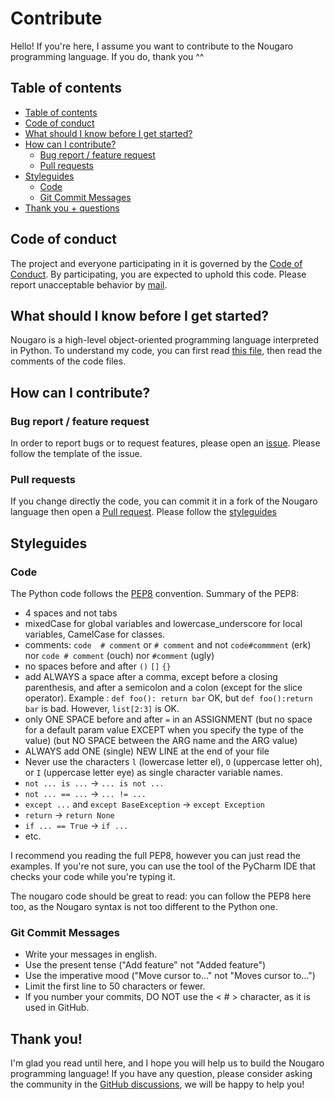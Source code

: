 # Contribute
Hello! If you're here, I assume you want to contribute to the Nougaro programming language. If you do, thank you ^^

## Table of contents
* [Table of contents](#table-of-contents)
* [Code of conduct](#code-of-conduct)
* [What should I know before I get started?](#what-should-i-know-before-i-get-started)
* [How can I contribute?](#how-can-i-contribute)
  * [Bug report / feature request](#bug-report--feature-request)
  * [Pull requests](#pull-requests)
* [Styleguides](#styleguides)
  * [Code](#code)
  * [Git Commit Messages](#git-commit-messages)
* [Thank you + questions](#thank-you)

## Code of conduct
The project and everyone participating in it is governed by the [Code of Conduct](CODE_OF_CONDUCT.md).
By participating, you are expected to uphold this code.
Please report unacceptable behavior by [mail](mailto:jd-develop@laposte.net).

## What should I know before I get started?
Nougaro is a high-level object-oriented programming language interpreted in Python.
To understand my code, you can first read [this file](how_it_works.md), then read the comments of the code files.

## How can I contribute?
### Bug report / feature request
In order to report bugs or to request features, please open an [issue](https://jd-develop.github.io/nougaro/bugreport.html).
Please follow the template of the issue.

### Pull requests
If you change directly the code, you can commit it in a fork of the Nougaro language then open a [Pull request](https://github.com/jd-develop/nougaro/pulls).
Please follow the [styleguides](#code)

## Styleguides
### Code
The Python code follows the [PEP8](https://pep8.org/) convention.
Summary of the PEP8:
* 4 spaces and not tabs
* mixedCase for global variables and lowercase_underscore for local variables, CamelCase for classes.
* comments: `code  # comment` or `# comment` and not `code#commment` (erk) nor `code # comment` (ouch) nor `#comment` (ugly)
* no spaces before and after `()` `[]` `{}`
* add ALWAYS a space after a comma, except before a closing parenthesis, and after a semicolon and a colon (except for the slice operator). Example : `def foo(): return bar` OK, but `def foo():return bar` is bad. However, `list[2:3]` is OK.
* only ONE SPACE before and after `=` in an ASSIGNMENT (but no space for a default param value EXCEPT when you specify the type of the value) (but NO SPACE between the ARG name and the ARG value)
* ALWAYS add ONE (single) NEW LINE at the end of your file
* Never use the characters `l` (lowercase letter el), `O` (uppercase letter oh), or `I` (uppercase letter eye) as single character variable names.
* `not ... is ...` -> `... is not ...`
* `not ... == ...` -> `... != ...`
* `except ...` and `except BaseException` -> `except Exception`
* `return` -> `return None`
* `if ... == True` -> `if ...`
* etc.

I recommend you reading the full PEP8, however you can just read the examples.
If you're not sure, you can use the tool of the PyCharm IDE that checks your code while you're typing it.

The nougaro code should be great to read: you can follow the PEP8 here too, as the Nougaro syntax is not too different to the Python one.

### Git Commit Messages
* Write your messages in english.
* Use the present tense ("Add feature" not "Added feature")
* Use the imperative mood ("Move cursor to..." not "Moves cursor to...")
* Limit the first line to 50 characters or fewer.
* If you number your commits, DO NOT use the <&nbsp;#&nbsp;> character, as it is used in GitHub.


## Thank you!
I'm glad you read until here, and I hope you will help us to build the Nougaro programming language!
If you have any question, please consider asking the community in the [GitHub discussions](https://github.com/jd-develop/nougaro/discussions), we will be happy to help you!
